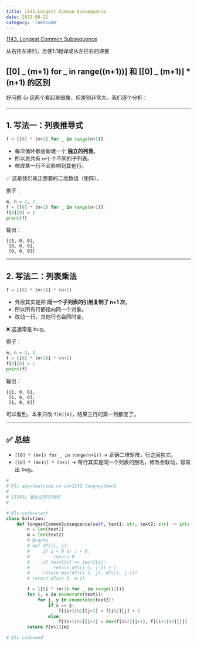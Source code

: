 ```yaml
---
title: 1143.Longest Common Subsequence
date: 2025-08-21
category: 'leetcode'
---
```


[1143. Longest Common Subsequence](https://leetcode.cn/problems/longest-common-subsequence/)

从右往左递归，方便1:1翻译成从左往右的递推

## [[0] _ (m+1) for \_ in range((n+1))] 和 [[0] _ (m+1)] \* (n+1) 的区别

好问题 👍
这两个看起来很像，但差别非常大。我们逐个分析：

---

## 1. 写法一：列表推导式

```python
f = [[0] * (m+1) for _ in range(n+1)]
```

- 每次循环都会新建一个 **独立的列表**。
- 所以总共有 `n+1` 个不同的子列表。
- 修改某一行不会影响到其他行。

✅ 这是我们真正想要的二维数组（矩阵）。

例子：

```python
m, n = 2, 2
f = [[0] * (m+1) for _ in range(n+1)]
f[0][0] = 1
print(f)
```

输出：

```
[[1, 0, 0],
 [0, 0, 0],
 [0, 0, 0]]
```

---

## 2. 写法二：列表乘法

```python
f = [[0] * (m+1)] * (n+1)
```

- 外层其实是把 **同一个子列表的引用复制了 n+1 次**。
- 所以所有行都指向同一个对象。
- 改动一行，其他行也会同时变。

❌ 这通常是 bug。

例子：

```python
m, n = 2, 2
f = [[0] * (m+1)] * (n+1)
f[0][0] = 1
print(f)
```

输出：

```
[[1, 0, 0],
 [1, 0, 0],
 [1, 0, 0]]
```

可以看到，本来只改 `f[0][0]`，结果三行的第一列都变了。

---

## ✅ 总结

- `[[0] * (m+1) for _ in range(n+1)]`
  → 正确二维矩阵，行之间独立。
- `[[0] * (m+1)] * (n+1)`
  → 每行其实是同一个列表的别名，修改会联动，容易出 bug。

```python
#
# @lc app=leetcode.cn id=1143 lang=python3
#
# [1143] 最长公共子序列
#

# @lc code=start
class Solution:
    def longestCommonSubsequence(self, text1: str, text2: str) -> int:
        n = len(text1)
        m = len(text2)
        # @cache
        # def dfs(i, j):
        #     if i < 0 or j < 0:
        #         return 0
        #     if text1[i] == text2[j]:
        #         return dfs(i-1, j-1) + 1
        #     return max(dfs(i-1, j), dfs(i, j-1))
        # return dfs(n-1, m-1)

        f = [[0] * (m+1) for _ in range((2))]
        for i, x in enumerate(text1):
            for j, y in enumerate(text2):
                if x == y:
                    f[(i+1)%2][j+1] = f[i%2][j] + 1
                else:
                    f[(i+1)%2][j+1] = max(f[i%2][j+1], f[(i+1)%2][j])
        return f[n%2][m]

# @lc code=end


```
